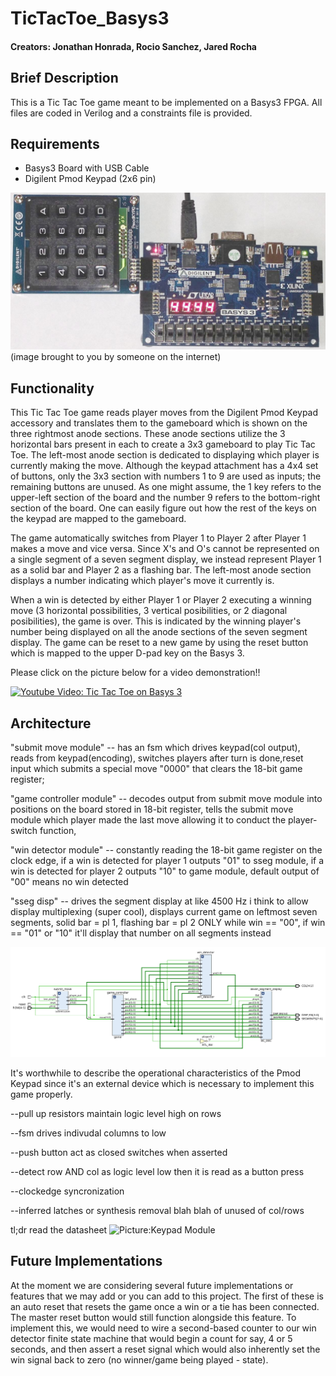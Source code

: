 # TicTacToe_Basys3
#### Creators: Jonathan Honrada, Rocio Sanchez, Jared Rocha
Brief Description
---------------
This is a Tic Tac Toe game meant to be implemented on a Basys3 FPGA. All files are coded in Verilog and a constraints file is provided.

Requirements
---------------
- Basys3 Board with USB Cable
- Digilent Pmod Keypad (2x6 pin) 

![Picture:Keypad and Basys 3](https://raw.githubusercontent.com/JonathanHonrada/TicTacToe_Basys3/master/Basys3_PmodKYPD.jpg)
(image brought to you by someone on the internet)

Functionality
---------------
This Tic Tac Toe game reads player moves from the Digilent Pmod Keypad accessory and translates them to the gameboard which is shown on the three rightmost anode sections. These anode sections utilize the 3 horizontal bars present in each to create a 3x3 gameboard to play Tic Tac Toe. The left-most anode section is dedicated to displaying which player is currently making the move. Although the keypad attachment has a 4x4 set of buttons, only the 3x3 section with numbers 1 to 9 are used as inputs; the remaining buttons are unused. As one might assume, the 1 key refers to the upper-left section of the board and the number 9 refers to the bottom-right section of the board. One can easily figure out how the rest of the keys on the keypad are mapped to the gameboard.

The game automatically switches from Player 1 to Player 2 after Player 1 makes a move and vice versa. Since X's and O's cannot be represented on a single segment of a seven segment display, we instead represent Player 1 as a solid bar and Player 2 as a flashing bar. The left-most anode section displays a number indicating which player's move it currently is.

When a win is detected by either Player 1 or Player 2 executing a winning move (3 horizontal possibilities, 3 vertical posibilities, or 2 diagonal posibilities), the game is over. This is indicated by the winning player's number being displayed on all the anode sections of the seven segment display. The game can be reset to a new game by using the reset button which is mapped to the upper D-pad key on the Basys 3.

Please click on the picture below for a video demonstration!!

[![Youtube Video: Tic Tac Toe on Basys 3](https://i.ytimg.com/vi/3Zp5S_m8s-U/hqdefault.jpg?sqp=-oaymwEjCPYBEIoBSFryq4qpAxUIARUAAAAAGAElAADIQj0AgKJDeAE=&rs=AOn4CLBg3-e8QM3Py1Z66wh6rr2dO1FEpA)](https://www.youtube.com/watch?v=3Zp5S_m8s-U)

Architecture
--------------
"submit move module" -- has an fsm which drives keypad(col output), reads from keypad(encoding), switches players after turn is done,reset input which submits a special move "0000" that clears the 18-bit game register;

"game controller module" -- decodes output from submit move module into positions on the board stored in 18-bit register, tells the submit move module which player made the last move allowing it to conduct the player-switch function,

"win detector module" -- constantly reading the 18-bit game register on the clock edge, if a win is detected for player 1 outputs "01" to sseg module, if a win is detected for player 2 outputs "10" to game module, default output of "00" means no win detected

"sseg disp" -- drives the segment display at like 4500 Hz i think to allow display multiplexing (super cool), displays current game on leftmost seven segments, solid bar = pl 1, flashing bar = pl 2 ONLY while win == "00", if win == "01" or "10" it'll display that number on all segments instead

![Picture:Elaborated Design](https://raw.githubusercontent.com/JonathanHonrada/TicTacToe_Basys3/master/elaborated_design.png)

It's worthwhile to describe the operational characteristics of the Pmod Keypad since it's an external device which is necessary to implement this game properly.

--pull up resistors maintain logic level high on rows

--fsm drives indivudal columns to low

--push button act as closed switches when asserted

--detect row AND col as logic level low then it is read as a button press

--clockedge syncronization

--inferred latches or synthesis removal blah blah of unused of col/rows

tl;dr read the datasheet
![Picture:Keypad Module](https://i.imgur.com/PWv8lRb.png)

Future Implementations
----------------
At the moment we are considering several future implementations or features that we may add or you can add to this project. The first of these is an auto reset that resets the game once a win or a tie has been connected. The master reset button would still function alongside this feature. To implement this, we would need to wire a second-based counter to our win detector finite state machine that would begin a count for say, 4 or 5 seconds, and then assert a reset signal which would also inherently set the win signal back to zero (no winner/game being played - state).

